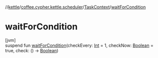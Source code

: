 //[kettle](../../../index.md)/[coffee.cypher.kettle.scheduler](../index.md)/[TaskContext](index.md)/[waitForCondition](wait-for-condition.md)

# waitForCondition

[jvm]\
suspend fun [waitForCondition](wait-for-condition.md)(checkEvery: [Int](https://kotlinlang.org/api/latest/jvm/stdlib/kotlin/-int/index.html) = 1, checkNow: [Boolean](https://kotlinlang.org/api/latest/jvm/stdlib/kotlin/-boolean/index.html) = true, check: () -> [Boolean](https://kotlinlang.org/api/latest/jvm/stdlib/kotlin/-boolean/index.html))
